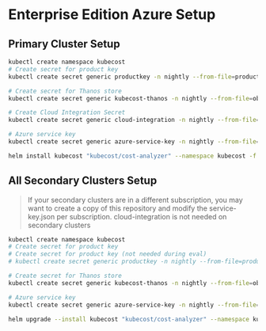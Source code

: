 # Enterprise Edition Azure Setup


## Primary Cluster Setup

```bash
kubectl create namespace kubecost
# Create secret for product key
kubectl create secret generic productkey -n nightly --from-file=productkey.json

# Create secret for Thanos store
kubectl create secret generic kubecost-thanos -n nightly --from-file=object-store.yaml

# Create Cloud Integration Secret
kubectl create secret generic cloud-integration -n nightly --from-file=cloud-integration.json

# Azure service key
kubectl create secret generic azure-service-key -n nightly --from-file=service-key.json

helm install kubecost "kubecost/cost-analyzer" --namespace kubecost -f https://raw.githubusercontent.com/kubecost/cost-analyzer-helm-chart/master/cost-analyzer/values-thanos.yaml -f ./values-azure-primary.yaml
```

## All Secondary Clusters Setup

>If your secondary clusters are in a different subscription, you may want to create a copy of this repository and modify the service-key.json per subscription.
>cloud-integration is not needed on secondary clusters

```bash
kubectl create namespace kubecost
# Create secret for product key
# Create secret for product key (not needed during eval)
# kubectl create secret generic productkey -n nightly --from-file=productkey.json

# Create secret for Thanos store
kubectl create secret generic kubecost-thanos -n nightly --from-file=object-store.yaml

# Azure service key
kubectl create secret generic azure-service-key -n nightly --from-file=service-key.json

helm upgrade --install kubecost "kubecost/cost-analyzer" --namespace kubecost -f https://raw.githubusercontent.com/kubecost/cost-analyzer-helm-chart/master/cost-analyzer/values-thanos.yaml -f ./values-azure-secondary.yaml
```
